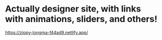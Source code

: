 # Actually designer site, with links with animations, sliders, and others!
https://zippy-longma-f44ad9.netlify.app/
